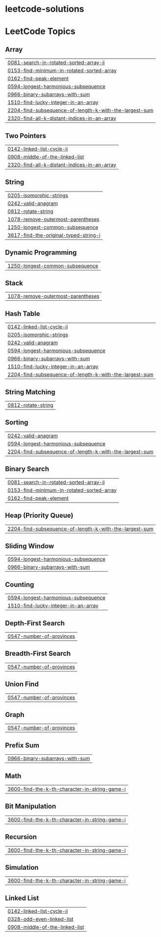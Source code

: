 # leetcode-solutions
<!---LeetCode Topics Start-->
# LeetCode Topics
## Array
|  |
| ------- |
| [0081-search-in-rotated-sorted-array-ii](https://github.com/vinod2400/leetcode-solutions/tree/master/0081-search-in-rotated-sorted-array-ii) |
| [0153-find-minimum-in-rotated-sorted-array](https://github.com/vinod2400/leetcode-solutions/tree/master/0153-find-minimum-in-rotated-sorted-array) |
| [0162-find-peak-element](https://github.com/vinod2400/leetcode-solutions/tree/master/0162-find-peak-element) |
| [0594-longest-harmonious-subsequence](https://github.com/vinod2400/leetcode-solutions/tree/master/0594-longest-harmonious-subsequence) |
| [0966-binary-subarrays-with-sum](https://github.com/vinod2400/leetcode-solutions/tree/master/0966-binary-subarrays-with-sum) |
| [1510-find-lucky-integer-in-an-array](https://github.com/vinod2400/leetcode-solutions/tree/master/1510-find-lucky-integer-in-an-array) |
| [2204-find-subsequence-of-length-k-with-the-largest-sum](https://github.com/vinod2400/leetcode-solutions/tree/master/2204-find-subsequence-of-length-k-with-the-largest-sum) |
| [2320-find-all-k-distant-indices-in-an-array](https://github.com/vinod2400/leetcode-solutions/tree/master/2320-find-all-k-distant-indices-in-an-array) |
## Two Pointers
|  |
| ------- |
| [0142-linked-list-cycle-ii](https://github.com/vinod2400/leetcode-solutions/tree/master/0142-linked-list-cycle-ii) |
| [0908-middle-of-the-linked-list](https://github.com/vinod2400/leetcode-solutions/tree/master/0908-middle-of-the-linked-list) |
| [2320-find-all-k-distant-indices-in-an-array](https://github.com/vinod2400/leetcode-solutions/tree/master/2320-find-all-k-distant-indices-in-an-array) |
## String
|  |
| ------- |
| [0205-isomorphic-strings](https://github.com/vinod2400/leetcode-solutions/tree/master/0205-isomorphic-strings) |
| [0242-valid-anagram](https://github.com/vinod2400/leetcode-solutions/tree/master/0242-valid-anagram) |
| [0812-rotate-string](https://github.com/vinod2400/leetcode-solutions/tree/master/0812-rotate-string) |
| [1078-remove-outermost-parentheses](https://github.com/vinod2400/leetcode-solutions/tree/master/1078-remove-outermost-parentheses) |
| [1250-longest-common-subsequence](https://github.com/vinod2400/leetcode-solutions/tree/master/1250-longest-common-subsequence) |
| [3617-find-the-original-typed-string-i](https://github.com/vinod2400/leetcode-solutions/tree/master/3617-find-the-original-typed-string-i) |
## Dynamic Programming
|  |
| ------- |
| [1250-longest-common-subsequence](https://github.com/vinod2400/leetcode-solutions/tree/master/1250-longest-common-subsequence) |
## Stack
|  |
| ------- |
| [1078-remove-outermost-parentheses](https://github.com/vinod2400/leetcode-solutions/tree/master/1078-remove-outermost-parentheses) |
## Hash Table
|  |
| ------- |
| [0142-linked-list-cycle-ii](https://github.com/vinod2400/leetcode-solutions/tree/master/0142-linked-list-cycle-ii) |
| [0205-isomorphic-strings](https://github.com/vinod2400/leetcode-solutions/tree/master/0205-isomorphic-strings) |
| [0242-valid-anagram](https://github.com/vinod2400/leetcode-solutions/tree/master/0242-valid-anagram) |
| [0594-longest-harmonious-subsequence](https://github.com/vinod2400/leetcode-solutions/tree/master/0594-longest-harmonious-subsequence) |
| [0966-binary-subarrays-with-sum](https://github.com/vinod2400/leetcode-solutions/tree/master/0966-binary-subarrays-with-sum) |
| [1510-find-lucky-integer-in-an-array](https://github.com/vinod2400/leetcode-solutions/tree/master/1510-find-lucky-integer-in-an-array) |
| [2204-find-subsequence-of-length-k-with-the-largest-sum](https://github.com/vinod2400/leetcode-solutions/tree/master/2204-find-subsequence-of-length-k-with-the-largest-sum) |
## String Matching
|  |
| ------- |
| [0812-rotate-string](https://github.com/vinod2400/leetcode-solutions/tree/master/0812-rotate-string) |
## Sorting
|  |
| ------- |
| [0242-valid-anagram](https://github.com/vinod2400/leetcode-solutions/tree/master/0242-valid-anagram) |
| [0594-longest-harmonious-subsequence](https://github.com/vinod2400/leetcode-solutions/tree/master/0594-longest-harmonious-subsequence) |
| [2204-find-subsequence-of-length-k-with-the-largest-sum](https://github.com/vinod2400/leetcode-solutions/tree/master/2204-find-subsequence-of-length-k-with-the-largest-sum) |
## Binary Search
|  |
| ------- |
| [0081-search-in-rotated-sorted-array-ii](https://github.com/vinod2400/leetcode-solutions/tree/master/0081-search-in-rotated-sorted-array-ii) |
| [0153-find-minimum-in-rotated-sorted-array](https://github.com/vinod2400/leetcode-solutions/tree/master/0153-find-minimum-in-rotated-sorted-array) |
| [0162-find-peak-element](https://github.com/vinod2400/leetcode-solutions/tree/master/0162-find-peak-element) |
## Heap (Priority Queue)
|  |
| ------- |
| [2204-find-subsequence-of-length-k-with-the-largest-sum](https://github.com/vinod2400/leetcode-solutions/tree/master/2204-find-subsequence-of-length-k-with-the-largest-sum) |
## Sliding Window
|  |
| ------- |
| [0594-longest-harmonious-subsequence](https://github.com/vinod2400/leetcode-solutions/tree/master/0594-longest-harmonious-subsequence) |
| [0966-binary-subarrays-with-sum](https://github.com/vinod2400/leetcode-solutions/tree/master/0966-binary-subarrays-with-sum) |
## Counting
|  |
| ------- |
| [0594-longest-harmonious-subsequence](https://github.com/vinod2400/leetcode-solutions/tree/master/0594-longest-harmonious-subsequence) |
| [1510-find-lucky-integer-in-an-array](https://github.com/vinod2400/leetcode-solutions/tree/master/1510-find-lucky-integer-in-an-array) |
## Depth-First Search
|  |
| ------- |
| [0547-number-of-provinces](https://github.com/vinod2400/leetcode-solutions/tree/master/0547-number-of-provinces) |
## Breadth-First Search
|  |
| ------- |
| [0547-number-of-provinces](https://github.com/vinod2400/leetcode-solutions/tree/master/0547-number-of-provinces) |
## Union Find
|  |
| ------- |
| [0547-number-of-provinces](https://github.com/vinod2400/leetcode-solutions/tree/master/0547-number-of-provinces) |
## Graph
|  |
| ------- |
| [0547-number-of-provinces](https://github.com/vinod2400/leetcode-solutions/tree/master/0547-number-of-provinces) |
## Prefix Sum
|  |
| ------- |
| [0966-binary-subarrays-with-sum](https://github.com/vinod2400/leetcode-solutions/tree/master/0966-binary-subarrays-with-sum) |
## Math
|  |
| ------- |
| [3600-find-the-k-th-character-in-string-game-i](https://github.com/vinod2400/leetcode-solutions/tree/master/3600-find-the-k-th-character-in-string-game-i) |
## Bit Manipulation
|  |
| ------- |
| [3600-find-the-k-th-character-in-string-game-i](https://github.com/vinod2400/leetcode-solutions/tree/master/3600-find-the-k-th-character-in-string-game-i) |
## Recursion
|  |
| ------- |
| [3600-find-the-k-th-character-in-string-game-i](https://github.com/vinod2400/leetcode-solutions/tree/master/3600-find-the-k-th-character-in-string-game-i) |
## Simulation
|  |
| ------- |
| [3600-find-the-k-th-character-in-string-game-i](https://github.com/vinod2400/leetcode-solutions/tree/master/3600-find-the-k-th-character-in-string-game-i) |
## Linked List
|  |
| ------- |
| [0142-linked-list-cycle-ii](https://github.com/vinod2400/leetcode-solutions/tree/master/0142-linked-list-cycle-ii) |
| [0328-odd-even-linked-list](https://github.com/vinod2400/leetcode-solutions/tree/master/0328-odd-even-linked-list) |
| [0908-middle-of-the-linked-list](https://github.com/vinod2400/leetcode-solutions/tree/master/0908-middle-of-the-linked-list) |
<!---LeetCode Topics End-->